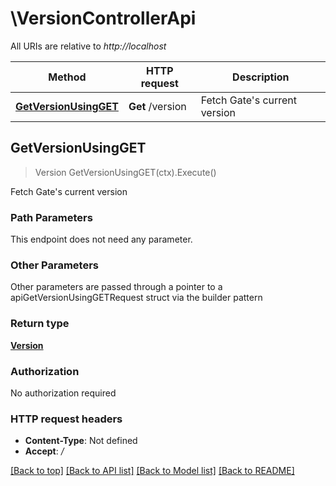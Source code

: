 # \VersionControllerApi

All URIs are relative to *http://localhost*

Method | HTTP request | Description
------------- | ------------- | -------------
[**GetVersionUsingGET**](VersionControllerApi.md#GetVersionUsingGET) | **Get** /version | Fetch Gate&#39;s current version



## GetVersionUsingGET

> Version GetVersionUsingGET(ctx).Execute()

Fetch Gate's current version

### Path Parameters

This endpoint does not need any parameter.

### Other Parameters

Other parameters are passed through a pointer to a apiGetVersionUsingGETRequest struct via the builder pattern


### Return type

[**Version**](Version.md)

### Authorization

No authorization required

### HTTP request headers

- **Content-Type**: Not defined
- **Accept**: */*

[[Back to top]](#) [[Back to API list]](../README.md#documentation-for-api-endpoints)
[[Back to Model list]](../README.md#documentation-for-models)
[[Back to README]](../README.md)

